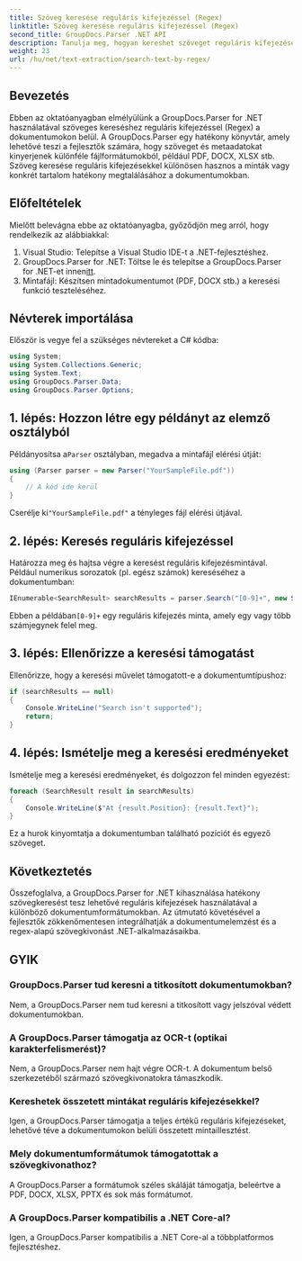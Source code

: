 ```yaml
---
title: Szöveg keresése reguláris kifejezéssel (Regex)
linktitle: Szöveg keresése reguláris kifejezéssel (Regex)
second_title: GroupDocs.Parser .NET API
description: Tanulja meg, hogyan kereshet szöveget reguláris kifejezésekkel a dokumentumokban a GroupDocs.Parser for .NET segítségével. Konkrét tartalmat könnyedén kivonat.
weight: 23
url: /hu/net/text-extraction/search-text-by-regex/
---
```

## Bevezetés
Ebben az oktatóanyagban elmélyülünk a GroupDocs.Parser for .NET használatával szöveges kereséshez reguláris kifejezéssel (Regex) a dokumentumokon belül. A GroupDocs.Parser egy hatékony könyvtár, amely lehetővé teszi a fejlesztők számára, hogy szöveget és metaadatokat kinyerjenek különféle fájlformátumokból, például PDF, DOCX, XLSX stb. Szöveg keresése reguláris kifejezésekkel különösen hasznos a minták vagy konkrét tartalom hatékony megtalálásához a dokumentumokban.
## Előfeltételek
Mielőtt belevágna ebbe az oktatóanyagba, győződjön meg arról, hogy rendelkezik az alábbiakkal:
1. Visual Studio: Telepítse a Visual Studio IDE-t a .NET-fejlesztéshez.
2.  GroupDocs.Parser for .NET: Töltse le és telepítse a GroupDocs.Parser for .NET-et innen[itt](https://releases.groupdocs.com/parser/net/).
3. Mintafájl: Készítsen mintadokumentumot (PDF, DOCX stb.) a keresési funkció teszteléséhez.

## Névterek importálása
Először is vegye fel a szükséges névtereket a C# kódba:
```csharp
using System;
using System.Collections.Generic;
using System.Text;
using GroupDocs.Parser.Data;
using GroupDocs.Parser.Options;
```
## 1. lépés: Hozzon létre egy példányt az elemző osztályból
 Példányosítsa a`Parser` osztályban, megadva a mintafájl elérési útját:
```csharp
using (Parser parser = new Parser("YourSampleFile.pdf"))
{
    // A kód ide kerül
}
```
 Cserélje ki`"YourSampleFile.pdf"` a tényleges fájl elérési útjával.
## 2. lépés: Keresés reguláris kifejezéssel
Határozza meg és hajtsa végre a keresést reguláris kifejezésmintával. Például numerikus sorozatok (pl. egész számok) kereséséhez a dokumentumban:
```csharp
IEnumerable<SearchResult> searchResults = parser.Search("[0-9]+", new SearchOptions(true, false, true));
```
 Ebben a példában`[0-9]+` egy reguláris kifejezés minta, amely egy vagy több számjegynek felel meg.
## 3. lépés: Ellenőrizze a keresési támogatást
Ellenőrizze, hogy a keresési művelet támogatott-e a dokumentumtípushoz:
```csharp
if (searchResults == null)
{
    Console.WriteLine("Search isn't supported");
    return;
}
```
## 4. lépés: Ismételje meg a keresési eredményeket
Ismételje meg a keresési eredményeket, és dolgozzon fel minden egyezést:
```csharp
foreach (SearchResult result in searchResults)
{
    Console.WriteLine($"At {result.Position}: {result.Text}");
}
```
Ez a hurok kinyomtatja a dokumentumban található pozíciót és egyező szöveget.

## Következtetés
Összefoglalva, a GroupDocs.Parser for .NET kihasználása hatékony szövegkeresést tesz lehetővé reguláris kifejezések használatával a különböző dokumentumformátumokban. Az útmutató követésével a fejlesztők zökkenőmentesen integrálhatják a dokumentumelemzést és a regex-alapú szövegkivonást .NET-alkalmazásaikba.

## GYIK
### GroupDocs.Parser tud keresni a titkosított dokumentumokban?
Nem, a GroupDocs.Parser nem tud keresni a titkosított vagy jelszóval védett dokumentumokban.
### A GroupDocs.Parser támogatja az OCR-t (optikai karakterfelismerést)?
Nem, a GroupDocs.Parser nem hajt végre OCR-t. A dokumentum belső szerkezetéből származó szövegkivonatokra támaszkodik.
### Kereshetek összetett mintákat reguláris kifejezésekkel?
Igen, a GroupDocs.Parser támogatja a teljes értékű reguláris kifejezéseket, lehetővé téve a dokumentumokon belüli összetett mintaillesztést.
### Mely dokumentumformátumok támogatottak a szövegkivonathoz?
A GroupDocs.Parser a formátumok széles skáláját támogatja, beleértve a PDF, DOCX, XLSX, PPTX és sok más formátumot.
### A GroupDocs.Parser kompatibilis a .NET Core-al?
Igen, a GroupDocs.Parser kompatibilis a .NET Core-al a többplatformos fejlesztéshez.